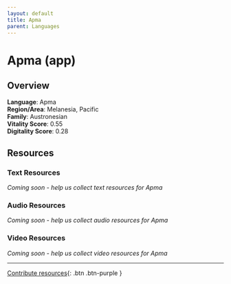 ```yaml
---
layout: default
title: Apma
parent: Languages
---
```


# Apma (app)

## Overview

**Language**: Apma  
**Region/Area**: Melanesia, Pacific  
**Family**: Austronesian  
**Vitality Score**: 0.55  
**Digitality Score**: 0.28  

## Resources

### Text Resources
*Coming soon - help us collect text resources for Apma*

### Audio Resources
*Coming soon - help us collect audio resources for Apma*

### Video Resources
*Coming soon - help us collect video resources for Apma*

---

[Contribute resources](https://fairtrain.github.io/){: .btn .btn-purple }
